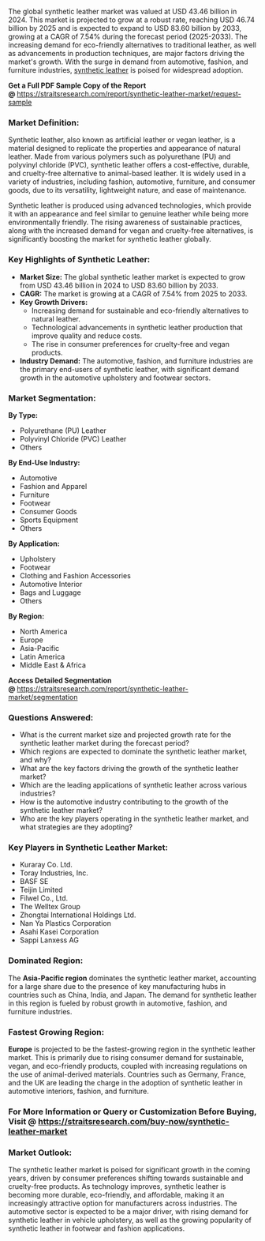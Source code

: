 <p data-start="149" data-end="737">The global synthetic leather market was valued at USD 43.46 billion in 2024. This market is projected to grow at a robust rate, reaching USD 46.74 billion by 2025 and is expected to expand to USD 83.60 billion by 2033, growing at a CAGR of 7.54% during the forecast period (2025-2033). The increasing demand for eco-friendly alternatives to traditional leather, as well as advancements in production techniques, are major factors driving the market's growth. With the surge in demand from automotive, fashion, and furniture industries, <a href="https://straitsresearch.com/report/synthetic-leather-market">synthetic leather</a> is poised for widespread adoption.</p>
<p data-start="739" data-end="862"><strong data-start="739" data-end="785">Get a Full PDF Sample Copy of the Report @&nbsp;</strong><a href="https://straitsresearch.com/report/synthetic-leather-market/request-sample" target="_new" rel="noopener" data-start="788" data-end="862">https://straitsresearch.com/report/synthetic-leather-market/request-sample</a></p>
<h3 data-start="864" data-end="890"><strong data-start="868" data-end="890">Market Definition:</strong></h3>
<p data-start="892" data-end="1414">Synthetic leather, also known as artificial leather or vegan leather, is a material designed to replicate the properties and appearance of natural leather. Made from various polymers such as polyurethane (PU) and polyvinyl chloride (PVC), synthetic leather offers a cost-effective, durable, and cruelty-free alternative to animal-based leather. It is widely used in a variety of industries, including fashion, automotive, furniture, and consumer goods, due to its versatility, lightweight nature, and ease of maintenance.</p>
<p data-start="1416" data-end="1778">Synthetic leather is produced using advanced technologies, which provide it with an appearance and feel similar to genuine leather while being more environmentally friendly. The rising awareness of sustainable practices, along with the increased demand for vegan and cruelty-free alternatives, is significantly boosting the market for synthetic leather globally.</p>
<h3 data-start="1780" data-end="1824"><strong data-start="1784" data-end="1824">Key Highlights of Synthetic Leather:</strong></h3>
<ul data-start="1826" data-end="2527">
<li data-start="1826" data-end="1961"><strong data-start="1828" data-end="1844">Market Size:</strong> The global synthetic leather market is expected to grow from USD 43.46 billion in 2024 to USD 83.60 billion by 2033.</li>
<li data-start="1962" data-end="2033"><strong data-start="1964" data-end="1973">CAGR:</strong> The market is growing at a CAGR of 7.54% from 2025 to 2033.</li>
<li data-start="2034" data-end="2324"><strong data-start="2036" data-end="2059">Key Growth Drivers:</strong>
<ul data-start="2063" data-end="2324">
<li data-start="2063" data-end="2148">Increasing demand for sustainable and eco-friendly alternatives to natural leather.</li>
<li data-start="2151" data-end="2250">Technological advancements in synthetic leather production that improve quality and reduce costs.</li>
<li data-start="2253" data-end="2324">The rise in consumer preferences for cruelty-free and vegan products.</li>
</ul>
</li>
<li data-start="2325" data-end="2527"><strong data-start="2327" data-end="2347">Industry Demand:</strong> The automotive, fashion, and furniture industries are the primary end-users of synthetic leather, with significant demand growth in the automotive upholstery and footwear sectors.</li>
</ul>
<h3 data-start="2529" data-end="2557"><strong data-start="2533" data-end="2557">Market Segmentation:</strong></h3>
<p data-start="2559" data-end="2571"><strong data-start="2559" data-end="2571">By Type:</strong></p>
<ul data-start="2572" data-end="2643">
<li data-start="2572" data-end="2599">Polyurethane (PU) Leather</li>
<li data-start="2600" data-end="2634">Polyvinyl Chloride (PVC) Leather</li>
<li data-start="2635" data-end="2643">Others</li>
</ul>
<p data-start="2645" data-end="2669"><strong data-start="2645" data-end="2669">By End-Use Industry:</strong></p>
<ul data-start="2670" data-end="2772">
<li data-start="2670" data-end="2682">Automotive</li>
<li data-start="2683" data-end="2704">Fashion and Apparel</li>
<li data-start="2705" data-end="2716">Furniture</li>
<li data-start="2717" data-end="2727">Footwear</li>
<li data-start="2728" data-end="2744">Consumer Goods</li>
<li data-start="2745" data-end="2763">Sports Equipment</li>
<li data-start="2764" data-end="2772">Others</li>
</ul>
<p data-start="2774" data-end="2793"><strong data-start="2774" data-end="2793">By Application:</strong></p>
<ul data-start="2794" data-end="2902">
<li data-start="2794" data-end="2806">Upholstery</li>
<li data-start="2807" data-end="2817">Footwear</li>
<li data-start="2818" data-end="2852">Clothing and Fashion Accessories</li>
<li data-start="2853" data-end="2874">Automotive Interior</li>
<li data-start="2875" data-end="2893">Bags and Luggage</li>
<li data-start="2894" data-end="2902">Others</li>
</ul>
<p data-start="2904" data-end="2918"><strong data-start="2904" data-end="2918">By Region:</strong></p>
<ul data-start="2919" data-end="2997">
<li data-start="2919" data-end="2934">North America</li>
<li data-start="2935" data-end="2943">Europe</li>
<li data-start="2944" data-end="2958">Asia-Pacific</li>
<li data-start="2959" data-end="2974">Latin America</li>
<li data-start="2975" data-end="2997">Middle East &amp; Africa</li>
</ul>
<p data-start="2999" data-end="3108"><strong data-start="2999" data-end="3033">Access Detailed Segmentation @&nbsp;</strong><a href="https://straitsresearch.com/report/synthetic-leather-market/segmentation" target="_new" rel="noopener" data-start="3036" data-end="3108">https://straitsresearch.com/report/synthetic-leather-market/segmentation</a></p>
<h3 data-start="3110" data-end="3137"><strong data-start="3114" data-end="3137">Questions Answered:</strong></h3>
<ul data-start="3138" data-end="3703">
<li data-start="3138" data-end="3258">What is the current market size and projected growth rate for the synthetic leather market during the forecast period?</li>
<li data-start="3259" data-end="3338">Which regions are expected to dominate the synthetic leather market, and why?</li>
<li data-start="3339" data-end="3417">What are the key factors driving the growth of the synthetic leather market?</li>
<li data-start="3418" data-end="3502">Which are the leading applications of synthetic leather across various industries?</li>
<li data-start="3503" data-end="3595">How is the automotive industry contributing to the growth of the synthetic leather market?</li>
<li data-start="3596" data-end="3703">Who are the key players operating in the synthetic leather market, and what strategies are they adopting?</li>
</ul>
<h3 data-start="3705" data-end="3753"><strong data-start="3709" data-end="3753">Key Players in Synthetic Leather Market:</strong></h3>
<ul data-start="3755" data-end="3978">
<li data-start="3755" data-end="3773">Kuraray Co. Ltd.</li>
<li data-start="3774" data-end="3798">Toray Industries, Inc.</li>
<li data-start="3799" data-end="3808">BASF SE</li>
<li data-start="3809" data-end="3825">Teijin Limited</li>
<li data-start="3826" data-end="3844">Filwel Co., Ltd.</li>
<li data-start="3845" data-end="3864">The Welltex Group</li>
<li data-start="3865" data-end="3903">Zhongtai International Holdings Ltd.</li>
<li data-start="3904" data-end="3933">Nan Ya Plastics Corporation</li>
<li data-start="3934" data-end="3959">Asahi Kasei Corporation</li>
<li data-start="3960" data-end="3978">Sappi Lanxess AG</li>
</ul>
<h3 data-start="3980" data-end="4007"><strong data-start="3984" data-end="4005">Dominated Region:</strong></h3>
<p data-start="4008" data-end="4321">The <strong data-start="4012" data-end="4035">Asia-Pacific region</strong> dominates the synthetic leather market, accounting for a large share due to the presence of key manufacturing hubs in countries such as China, India, and Japan. The demand for synthetic leather in this region is fueled by robust growth in automotive, fashion, and furniture industries.</p>
<h3 data-start="4323" data-end="4356"><strong data-start="4327" data-end="4354">Fastest Growing Region:</strong></h3>
<p data-start="4357" data-end="4776"><strong data-start="4357" data-end="4367">Europe</strong> is projected to be the fastest-growing region in the synthetic leather market. This is primarily due to rising consumer demand for sustainable, vegan, and eco-friendly products, coupled with increasing regulations on the use of animal-derived materials. Countries such as Germany, France, and the UK are leading the charge in the adoption of synthetic leather in automotive interiors, fashion, and furniture.</p>
<h3 data-start="4778" data-end="4857"><strong data-start="4782" data-end="4855">For More Information or Query or Customization Before Buying, Visit @&nbsp;</strong><a href="https://straitsresearch.com/buy-now/synthetic-leather-market" target="_new" rel="noopener" data-start="4858" data-end="4918">https://straitsresearch.com/buy-now/synthetic-leather-market</a></h3>
<h3 data-start="4920" data-end="4943"><strong data-start="4924" data-end="4943">Market Outlook:</strong></h3>
<p data-start="4945" data-end="5506">The synthetic leather market is poised for significant growth in the coming years, driven by consumer preferences shifting towards sustainable and cruelty-free products. As technology improves, synthetic leather is becoming more durable, eco-friendly, and affordable, making it an increasingly attractive option for manufacturers across industries. The automotive sector is expected to be a major driver, with rising demand for synthetic leather in vehicle upholstery, as well as the growing popularity of synthetic leather in footwear and fashion applications.</p>
